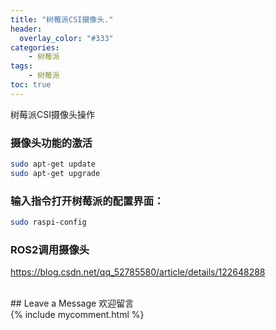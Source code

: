 ```yaml
---
title: "树莓派CSI摄像头."
header:
  overlay_color: "#333"
categories: 
    - 树莓派
tags: 
    - 树莓派
toc: true
---
```


树莓派CSI摄像头操作

### 摄像头功能的激活

```bash
sudo apt-get update
sudo apt-get upgrade
```

### 输入指令打开树莓派的配置界面：

```bash
sudo raspi-config
```

### ROS2调用摄像头

https://blog.csdn.net/qq_52785580/article/details/122648288


<br>
  ## Leave a Message 欢迎留言
<br>
  {% include mycomment.html %} 
<br>
